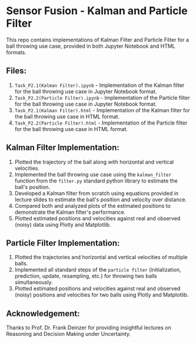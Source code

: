 # Sensor Fusion - Kalman and Particle Filter

This repo contains implementations of Kalman Filter and Particle Filter for a ball throwing use case, provided in both Jupyter Notebook and HTML formats.

## Files:

1. `Task_P2.1(Kalman Filter).ipynb` - Implementation of the Kalman filter for the ball throwing use case in Jupyter Notebook format.
2. `Task_P2.2(Particle Filter).ipynb` - Implementation of the Particle filter for the ball throwing use case in Jupyter Notebook format.
3. `Task_P2.1(Kalman Filter).html` - Implementation of the Kalman filter for the ball throwing use case in HTML format.
4. `Task_P2.2(Particle Filter).html` - Implementation of the Particle filter for the ball throwing use case in HTML format.

## Kalman Filter Implementation:

1. Plotted the trajectory of the ball along with horizontal and vertical velocities.
2. Implemented the ball throwing use case using the `kalman_filter` function from the `filter.py` standard python library to estimate the ball's position.
3. Developed a Kalman filter from scratch using equations provided in lecture slides to estimate the ball's position and velocity over distance.
4. Compared both and analyzed plots of the estimated positions to demonstrate the Kalman filter's performance.
5. Plotted estimated positions and velocities against real and observed (noisy) data using Plotly and Matplotlib.

## Particle Filter Implementation:

1. Plotted the trajectories and horizontal and vertical velocities of multiple balls.
2. Implemented all standard steps of the `particle filter` (initialization, prediction, update, resampling, etc.) for throwing two balls simultaneously.
3. Plotted estimated positions and velocities against real and observed (noisy) positions and velocities for two balls using Plotly and Matplotlib.

## Acknowledgement:

Thanks to Prof. Dr. Frank Deinzer for providing insightful lectures on Reasoning and Decision Making under Uncertainty.
